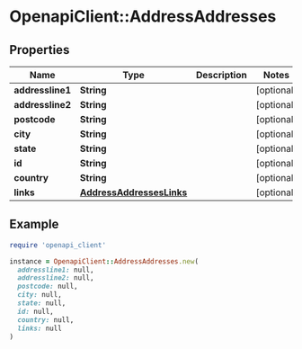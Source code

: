 # OpenapiClient::AddressAddresses

## Properties

| Name | Type | Description | Notes |
| ---- | ---- | ----------- | ----- |
| **addressline1** | **String** |  | [optional] |
| **addressline2** | **String** |  | [optional] |
| **postcode** | **String** |  | [optional] |
| **city** | **String** |  | [optional] |
| **state** | **String** |  | [optional] |
| **id** | **String** |  | [optional] |
| **country** | **String** |  | [optional] |
| **links** | [**AddressAddressesLinks**](AddressAddressesLinks.md) |  | [optional] |

## Example

```ruby
require 'openapi_client'

instance = OpenapiClient::AddressAddresses.new(
  addressline1: null,
  addressline2: null,
  postcode: null,
  city: null,
  state: null,
  id: null,
  country: null,
  links: null
)
```

